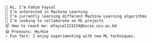    👋 Hi, I’m Fahim Faysal
    👀 I’m interested in Machine Learning
    🌱 I’m currently learning different Machine Learning algorithms
    💞️ I’m looking to collaborate on ML projects
    📫 How to reach me: mfaysal223224@bscse.uiu.ac.bd
    😄 Pronouns: He/Him
    ⚡ Fun fact: I enjoy experimenting with new ML techniques.

